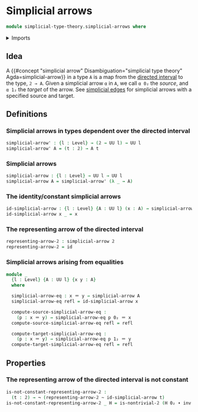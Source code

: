 # Simplicial arrows

```agda
module simplicial-type-theory.simplicial-arrows where
```

<details><summary>Imports</summary>

```agda
open import foundation.function-types
open import foundation.homotopies
open import foundation.identity-types
open import foundation.negation
open import foundation.universe-levels

open import simplicial-type-theory.directed-interval-type
```

</details>

## Idea

A
{{#concept "simplicial arrow" Disambiguation="simplicial type theory" Agda=simplicial-arrow}}
in a type `A` is a map from the
[directed interval](simplicial-type-theory.directed-interval-type.md) to the
type, `𝟚 → A`. Given a simplicial arrow `α` in `A`, we call `α 0₂` the _source_,
and `α 1₂` the _target_ of the arrow. See
[simplicial edges](simplicial-type-theory.simplicial-edges.md) for simplicial
arrows with a specified source and target.

## Definitions

### Simplicial arrows in types dependent over the directed interval

```agda
simplicial-arrow' : {l : Level} → (𝟚 → UU l) → UU l
simplicial-arrow' A = (t : 𝟚) → A t
```

### Simplicial arrows

```agda
simplicial-arrow : {l : Level} → UU l → UU l
simplicial-arrow A = simplicial-arrow' (λ _ → A)
```

### The identity/constant simplicial arrows

```agda
id-simplicial-arrow : {l : Level} {A : UU l} (x : A) → simplicial-arrow A
id-simplicial-arrow x _ = x
```

### The representing arrow of the directed interval

```agda
representing-arrow-𝟚 : simplicial-arrow 𝟚
representing-arrow-𝟚 = id
```

### Simplicial arrows arising from equalities

```agda
module _
  {l : Level} {A : UU l} {x y : A}
  where

  simplicial-arrow-eq : x ＝ y → simplicial-arrow A
  simplicial-arrow-eq refl = id-simplicial-arrow x

  compute-source-simplicial-arrow-eq :
    (p : x ＝ y) → simplicial-arrow-eq p 0₂ ＝ x
  compute-source-simplicial-arrow-eq refl = refl

  compute-target-simplicial-arrow-eq :
    (p : x ＝ y) → simplicial-arrow-eq p 1₂ ＝ y
  compute-target-simplicial-arrow-eq refl = refl
```

## Properties

### The representing arrow of the directed interval is not constant

```agda
is-not-constant-representing-arrow-𝟚 :
  (t : 𝟚) → ¬ (representing-arrow-𝟚 ~ id-simplicial-arrow t)
is-not-constant-representing-arrow-𝟚 _ H = is-nontrivial-𝟚 (H 0₂ ∙ inv (H 1₂))
```
